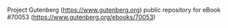 Project Gutenberg (https://www.gutenberg.org) public repository for
eBook #70053 (https://www.gutenberg.org/ebooks/70053)
